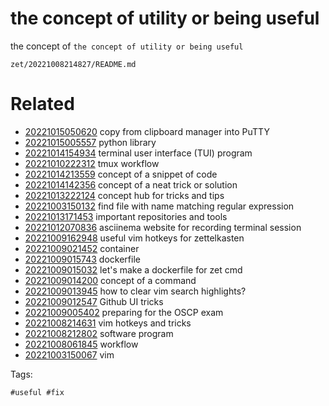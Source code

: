 # the concept of utility or being useful

the concept of `the concept of utility or being useful`

` zet/20221008214827/README.md `

# Related

- [20221015050620](/zet/20221015050620/README.md) copy from clipboard manager into PuTTY
- [20221015005557](/zet/20221015005557/README.md) python library
- [20221014154934](/zet/20221014154934/README.md) terminal user interface (TUI) program
- [20221010222312](/zet/20221010222312/README.md) tmux workflow
- [20221014213559](/zet/20221014213559/README.md) concept of a snippet of code
- [20221014142356](/zet/20221014142356/README.md) concept of a neat trick or solution
- [20221013222124](/zet/20221013222124/README.md) concept hub for tricks and tips
- [20221003150132](/zet/20221003150132/README.md) find file with name matching regular expression
- [20221013171453](/zet/20221013171453/README.md) important repositories and tools
- [20221012070836](/zet/20221012070836/README.md) asciinema website for recording terminal session
- [20221009162948](/zet/20221009162948/README.md) useful vim hotkeys for zettelkasten
- [20221009021452](/zet/20221009021452/README.md) container
- [20221009015743](/zet/20221009015743/README.md) dockerfile
- [20221009015032](/zet/20221009015032/README.md) let's make a dockerfile for zet cmd
- [20221009014200](/zet/20221009014200/README.md) concept of a command
- [20221009013945](/zet/20221009013945/README.md) how to clear vim search highlights?
- [20221009012547](/zet/20221009012547/README.md) Github UI tricks
- [20221009005402](/zet/20221009005402/README.md) preparing for the OSCP exam
- [20221008214631](/zet/20221008214631/README.md) vim hotkeys and tricks
- [20221008212802](/zet/20221008212802/README.md) software program
- [20221008061845](/zet/20221008061845/README.md) workflow
- [20221003150067](/zet/20221003150067/README.md) vim

Tags:

    #useful #fix
